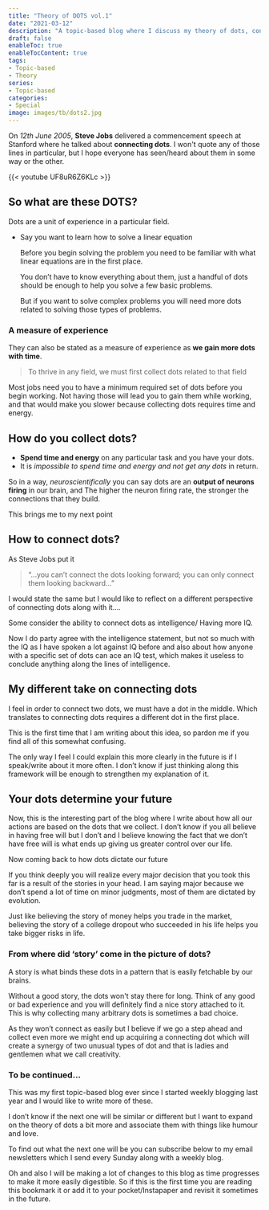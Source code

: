 ```yaml
---
title: "Theory of DOTS vol.1"
date: "2021-03-12"
description: "A topic-based blog where I discuss my theory of dots, connecting and collecting them"
draft: false
enableToc: true
enableTocContent: true
tags:
- Topic-based 
- Theory 
series:
- Topic-based 
categories:
- Special
image: images/tb/dots2.jpg
---
```


On *12th June 2005*, **Steve Jobs** delivered a commencement speech at Stanford where he talked about **connecting dots**. 
I won't quote any of those lines in particular, but I hope everyone has seen/heard about them in some way or the other.

{{< youtube UF8uR6Z6KLc >}}

## So what are these DOTS?

Dots are a unit of experience in a particular field.

 - Say you want to learn how to solve a linear equation 

    Before you begin solving the problem you need to be familiar with what linear equations are in the first place.

    You don’t have to know everything about them, just a handful of dots should be enough to help you solve a few basic problems.

    But if you want to solve complex problems you will need more dots related to solving those types of problems.

### A measure of experience

They can also be stated as a measure of experience as **we gain more dots with time**.

> To thrive in any field, we must first collect dots related to that field

Most jobs need you to have a minimum required set of dots before you begin working. Not having those will lead you to gain them while working, and that would make you slower because collecting dots requires time and energy.

## How do you collect dots?

-	**Spend time and energy** on any particular task and you have your dots.
-	It is *impossible to spend time and energy and not get any dots* in return.

So in a way, *neuroscientifically* you can say dots are an **output of neurons firing** in our brain, and The higher the neuron firing rate, the stronger the connections that they build.

This brings me to my next point

## How to connect dots?

As Steve Jobs put it 
> “…you can’t connect the dots looking forward; you can only connect them looking backward...”

I would state the same but I would like to reflect on a different perspective of connecting dots along with it.…

Some consider the ability to connect dots as intelligence/ Having more IQ.

Now I do party agree with the intelligence statement, but not so much with the IQ as I have spoken a lot against IQ before and also about how anyone with a specific set of dots can ace an IQ test, which makes it useless to conclude anything along the lines of intelligence.

## My different take on connecting dots

I feel in order to connect two dots, we must have a dot in the middle.
Which translates to connecting dots requires a different dot in the first place.

This is the first time that I am writing about this idea, so pardon me if you find all of this somewhat confusing.

The only way I feel I could explain this more clearly in the future is if I speak/write about it more often. I don’t know if just thinking along this framework will be enough to strengthen my explanation of it.

## Your dots determine your future

Now, this is the interesting part of the blog where I write about how all our actions are based on the dots that we collect.
I don’t know if you all believe in having free will but I don’t and I believe knowing the fact that we don’t have free will is what ends up giving us greater control over our life.

Now coming back to how dots dictate our future 

If you think deeply you will realize every major decision that you took this far is a result of the stories in your head. I am saying major because we don’t spend a lot of time on minor judgments, most of them are dictated by evolution.

Just like believing the story of money helps you trade in the market, believing the story of a college dropout who succeeded in his life helps you take bigger risks in life.

### From where did ‘story’ come in the picture of dots?

A story is what binds these dots in a pattern that is easily fetchable by our brains.

Without a good story, the dots won't stay there for long. Think of any good or bad experience and you will definitely find a nice story attached to it.
This is why collecting many arbitrary dots is sometimes a bad choice.

As they won’t connect as easily but I believe if we go a step ahead and collect even more we might end up acquiring a connecting dot which will create a synergy of two unusual types of dot and that is ladies and gentlemen what we call creativity.

### To be continued...

This was my first topic-based blog ever since I started weekly blogging last year and I would like to write more of these. 

I don’t know if the next one will be similar or different but I want to expand on the theory of dots a bit more and associate them with things like humour and love.

To find out what the next one will be you can subscribe below to my email newsletters which I send every Sunday along with a weekly blog.

Oh and also I will be making a lot of changes to this blog as time progresses to make it more easily digestible. 
So if this is the first time you are reading this bookmark it or add it to your pocket/Instapaper and revisit it sometimes in the future. 